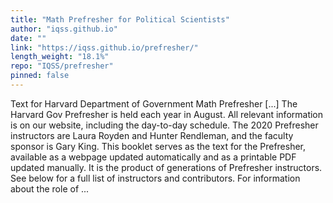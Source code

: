 ```yaml
---
title: "Math Prefresher for Political Scientists"
author: "iqss.github.io"
date: ""
link: "https://iqss.github.io/prefresher/"
length_weight: "18.1%"
repo: "IQSS/prefresher"
pinned: false
---
```


Text for Harvard Department of Government Math Prefresher [...] The Harvard Gov Prefresher is held each year in August. All relevant information is on our website, including the day-to-day schedule. The 2020 Prefresher instructors are Laura Royden and Hunter Rendleman, and the faculty sponsor is Gary King. This booklet serves as the text for the Prefresher, available as a webpage updated automatically and as a printable PDF updated manually. It is the product of generations of Prefresher instructors. See below for a full list of instructors and contributors. For information about the role of ...
